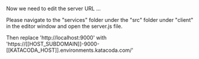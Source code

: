 Now we need to edit the server URL ...

Please navigate to the "services" folder under the "src" folder under "client" in the editor window and open the server.js file.

Then replace 'http://localhost:9000' with 'https://[[HOST_SUBDOMAIN]]-9000-[[KATACODA_HOST]].environments.katacoda.com/'